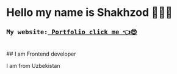 # Hello my name is Shakhzod 👨🏻‍💻
<h3><pre>My website:<b><a href="https://shakhzodprogrammer.github.io/portfolio/" target="_blank"> Portfolio click me 👈😎</a></b></pre></h3>
<br>
## I am Frontend developer 
<p>I am from Uzbekistan</p>
